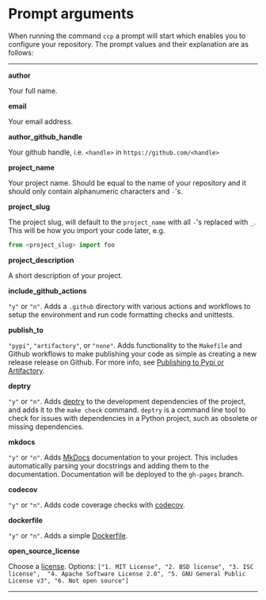# Prompt arguments

When running the command ``ccp`` a prompt will start which enables you to configure your repository. The
prompt values and their explanation are as follows:

---

**author**
    
 Your full name.

**email**
    
Your email address.

**author_github_handle**
    
Your github handle, i.e. `<handle>` in `https://github.com/<handle>`

**project_name**
    
Your project name. Should be equal to the name of your repository
and it should only contain alphanumeric characters and `-`'s.

**project_slug**

The project slug, will default to the `project_name` with all `-`'s
replaced with `_`. This will be how you import your code later, e.g.

``` python
from <project_slug> import foo
```

**project_description**

A short description of your project.

**include_github_actions**

`"y"` or `"n"`. Adds a `.github` directory with various actions and
workflows to setup the environment and run code formatting checks
and unittests.

**publish_to**

`"pypi"`, `"artifactory"`, or `"none"`. Adds functionality to the
`Makefile` and Github workflows to make publishing your code as
simple as creating a new release release on Github. For more info,
see
[Publishing to Pypi or Artifactory](./features/publishing.md).

**deptry**

`"y"` or `"n"`. Adds [deptry](https://fpgmaas.github.io/deptry/)
to the development dependencies of the project, and adds it to the `make check` command. `deptry` is a command line tool to check for issues with dependencies in a Python project, such as obsolete or missing dependencies.

**mkdocs**

`"y"` or `"n"`. Adds [MkDocs](https://www.mkdocs.org/)
documentation to your project. This includes automatically parsing
your docstrings and adding them to the documentation. Documentation
will be deployed to the `gh-pages` branch.

**codecov**

`"y"` or `"n"`. Adds code coverage checks with [codecov](https://about.codecov.io/).

**dockerfile**

`"y"` or `"n"`. Adds a simple [Dockerfile](https://docker.com).

**open_source_license**

Choose a [license](https://choosealicense.com/). Options:
    `["1. MIT License", "2. BSD license", "3. ISC license",  "4. Apache Software License 2.0", "5. GNU General Public License v3", "6. Not open source"]`

---